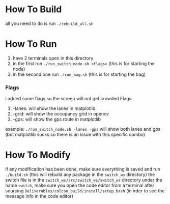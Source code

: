 # How To Build
all you need to do is run `./rebuild_all.sh`

# How To Run
1. have 2 terminals open in this directory
2. in the first run `./run_switch_node.sh <flags>` (this is for starting the node)
3. in the second one run `./run_bag.sh` (this is for starting the bag)

### Flags
i added some flags so the screen will not get crowded
Flags:
1. -lanes: will show the lanes in matplotlib
2. -grid: will show the occupancy grid in opencv
3. -gps: will show the gps route in matplotlib

example: `./run_switch_node.sh -lanes -gps` will show both lanes and gps (but matplotlib sucks so there is an issue with this specific combo)

# How To Modify
if any modification has been done, make sure everything is saved and run `./build.sh` (this will rebuild any package in the `switch_ws` directory) 
the switch file is in the `switch_ws/src/switch_ws/switch_ws` directory under the name `switch`, make sure you open the code editor from a terminal after sourcing `Deliverables/colcon_build/install/setup.bash` (in irder to see the message info in the code editor)